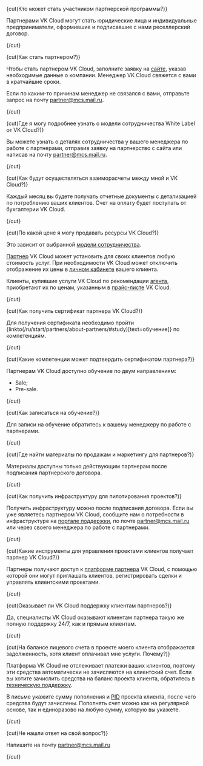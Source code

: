 
{cut(Кто может стать участником партнерской программы?)}

Партнерами VK Cloud могут стать юридические лица и индивидуальные предприниматели, оформившие и подписавшие с нами реселлерский договор.

{/cut}

{cut(Как стать партнером?)}

Чтобы стать партнером VK Cloud, заполните заявку на [сайте](https://cloud.vk.com/partner), указав необходимые данные о компании. Менеджер VK Cloud свяжется с вами в кратчайшие сроки.

Если по каким-то причинам менеджер не связался с вами, отправьте запрос на почту [partner@mcs.mail.ru](mailto:partner@mcs.mail.ru).

{/cut}

{cut(Где я могу подробнее узнать о модели сотрудничества White Label от VK Cloud?)}

Вы можете узнать о деталях сотрудничества у вашего менеджера по работе с партнерами, отправив заявку на партнерство с сайта или написав на почту [partner@mcs.mail.ru](mailto:partner@mcs.mail.ru).

{/cut}

{cut(Как будут осуществляться взаиморасчеты между мной и VK Cloud?)}

Каждый месяц вы будете получать отчетные документы с детализацией по потреблению
ваших клиентов. Счет на оплату будет поступать от бухгалтерии VK Cloud.

{/cut}

{cut(По какой цене я могу продавать ресурсы VK Cloud?)}

Это зависит от выбранной [модели сотрудничества](/ru/start/partners/cooperation-models).

[Партнер](/ru/start/partners/cooperation-models#partner) VK Cloud может установить для своих клиентов любую стоимость услуг. При необходимости VK Cloud может отключить отображение их цены в [личном кабинете](/ru/tools-for-using-services/partner-platform/concepts/client-account) вашего клиента.

Клиенты, купившие услуги VK Cloud по рекомендации [агента](/ru/start/partners/cooperation-models#agent), приобретают их по ценам, указанным в [прайс-листе](https://cloud.vk.com/pricelist) VK Cloud.

{/cut}

{cut(Как получить сертификат партнера VK Cloud?)}

Для получения сертификата необходимо пройти {linkto(/ru/start/partners/about-partners/#study)[text=обучение]} по компетенциям.

{/cut}

{cut(Какие компетенции может подтвердить сертификатом партнера?)}

Партнерам VK Cloud доступно обучение по двум направлениям:

- Sale;
- Pre-sale.

{/cut}

{cut(Как записаться на обучение?)}

Для записи на обучение обратитесь к вашему менеджеру по работе с партнерами.

{/cut}

{cut(Где найти материалы по продажам и маркетингу для партнеров?)}

Материалы доступны только действующим партнерам после подписания партнерского договора.

{/cut}

{cut(Как получить инфраструктуру для пилотирования проектов?)}

Получить инфраструктуру можно после подписания договора. Если вы уже являетесь партнером VK Cloud, сообщите нам о потребности в инфраструктуре на [портале поддержки](https://support.mcs.mail.ru), по почте [partner@mcs.mail.ru](mailto:partner@mcs.mail.ru) или через своего менеджера по работе с партнерами.

{/cut}

{cut(Какие инструменты для управления проектами клиентов получает партнер VK Cloud?)}

Партнеры получают доступ к [платформе партнера](/ru/tools-for-using-services/partner-platform) VK Cloud, с помощью которой они могут приглашать клиентов, регистрировать сделки и управлять клиентскими проектами.

{/cut}

{cut(Оказывает ли VK Cloud поддержку клиентам партнеров?)}

Да, специалисты VK Cloud оказывают клиентам партнера такую же полную поддержку 24/7, как и прямым клиентам.

{/cut}

{cut(На балансе лицевого счета в проекте моего клиента отображается задолженность, хотя клиент оплачивал мне услуги. Почему?)}

Платформа VK Cloud не отслеживает платежи ваших клиентов, поэтому эти средства автоматически не зачисляются на клиентский счет. Если вы хотите зачислить средства на баланс проекта клиента, обратитесь в [техническую поддержку](/ru/contacts).

В письме укажите сумму пополнения и [PID](/ru/tools-for-using-services/partner-platform/instructions/client-management/client-information#prosmotr_spiska_proektov_klienta) проекта клиента, после чего средства будут зачислены. Пополнять счет можно как на регулярной основе, так и единоразово на любую сумму, которую вы укажете.

{/cut}

{cut(Не нашли ответ на свой вопрос?)}

Напишите на почту [partner@mcs.mail.ru](mailto:partner@mcs.mail.ru)

{/cut}
